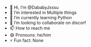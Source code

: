 - 👋 Hi, I’m @DababyJxssu
- 👀 I’m interested in Multiple things
- 🌱 I’m currently learning Python
- 💞️ I’m looking to collaborate on discorf
- 📫 How to reach me 
- 😄 Pronouns: he/him
- ⚡ Fun fact: None

<!---
DababyJxssu/DababyJxssu is a ✨ special ✨ repository because its `README.md` (this file) appears on your GitHub profile.
You can click the Preview link to take a look at your changes.
--->
